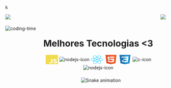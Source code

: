 
k
<div>
  <img height="180em" src="https://github-readme-stats.vercel.app/api?username=juanfsouza&show_icons=true&theme=great-gatsby&include_all_commits=true&count_private=true"/>
  <img align="right" height="180em" src="https://github-readme-stats.vercel.app/api/top-langs/?username=juanfsouza&layout=compact&langs_count=16&theme=great-gatsby"/>
</div>
<div  align="center">

  <div style="display: inline_block"><br>
    <img align="left" height="250" alt="coding-time" src="code.gif">
    <h1 align="center">Melhores Tecnologias <3</h1>
    <img align="center" height="30" width="40" alt="js-icon"  src="https://raw.githubusercontent.com/devicons/devicon/master/icons/javascript/javascript-plain.svg">
    <img align="center" height="30" width="40" alt="nodejs-icon" src="https://cdn.jsdelivr.net/gh/devicons/devicon/icons/typescript/typescript-original.svg">
    <img align="center" height="30" width="40" alt="react-icon" src="https://raw.githubusercontent.com/devicons/devicon/master/icons/react/react-original.svg">
    <img align="center" height="30" width="40" alt="html-icon" src="https://raw.githubusercontent.com/devicons/devicon/master/icons/html5/html5-original.svg">
    <img align="center" height="30" width="40" alt="css-icon" src="https://raw.githubusercontent.com/devicons/devicon/master/icons/css3/css3-original.svg">
    <img align="center" height="30" width="40" alt="c-icon" src="https://cdn.jsdelivr.net/gh/devicons/devicon/icons/php/php-original.svg">
    <img align="center" height="30" width="40" alt="nodejs-icon" src="https://cdn.jsdelivr.net/gh/devicons/devicon/icons/figma/figma-original.svg">
   </div>
 
 ###
  
![Snake animation](https://github.com/LuigiGF/LuigiGF/blob/output/github-contribution-grid-snake.svg)



